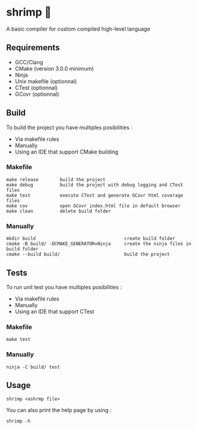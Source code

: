 # shrimp 🦐
A basic compiler for custom compiled high-level language

## Requirements
- GCC/Clang
- CMake (version 3.0.0 minimum)
- Ninja
- Unix makefile (optionnal)
- CTest (optionnal)
- GCovr (optionnal)

## Build
To build the project you have multiples posibilities :
- Via makefile rules
- Manually
- Using an IDE that support CMake building

### Makefile
```
make release        build the project
make debug          build the project with debug logging and CTest files
make test           execute CTest and generate GCovr html coverage files
make cov            open GCovr index.html file in default browser
make clean          delete build folder
```

### Manually
```
mkdir build                                 create build folder
cmake -B build/ -DCMAKE_GENERATOR=Ninja     create the ninja files in build folder
cmake --build build/                        build the project
```

## Tests
To run unit test you have multiples posibilities :
- Via makefile rules
- Manually
- Using an IDE that support CTest

### Makefile
```
make test
```

### Manually
```
ninja -C build/ test
```

## Usage
```
shrimp <ashrmp file>
```
You can also print the help page by using :
```
shrimp -h
```